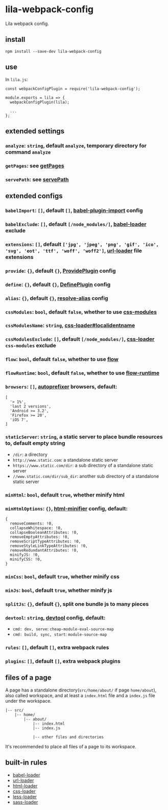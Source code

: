 # lila-webpack-config

Lila webpack config.

## install

```
npm install --save-dev lila-webpack-config
```

## use

In `lila.js`:

```
const webpackConfigPlugin = require('lila-webpack-config');

module.exports = lila => {
  webpackConfigPlugin(lila);

  ...
};
```

## extended settings

### `analyze`: `string`, default `analyze`, temporary directory for command `analyze`

### `getPages`: see [getPages](./src/settings.js#L11)

### `servePath`: see [servePath](./src/settings.js#L26)

## extended configs

### `babelImport`: `[]`, default `[]`, [babel-plugin-import](https://github.com/ant-design/babel-plugin-import) config

### `babelExclude`: `[]`, default `[/node_modules/]`, [babel-loader](https://github.com/babel/babel-loader) exclude

### `extensions`: `[]`, default `['jpg', 'jpeg', 'png', 'gif', 'ico', 'svg', 'eot', 'ttf', 'woff', 'woff2']`, [url-loader](https://github.com/webpack-contrib/url-loader) file extensions

### `provide`: `{}`, default `{}`, [ProvidePlugin](https://webpack.js.org/plugins/provide-plugin/) config

### `define`: `{}`, default `{}`, [DefinePlugin](https://webpack.js.org/plugins/define-plugin/) config

### `alias`: `{}`, default `{}`, [resolve-alias](https://webpack.js.org/configuration/resolve/#resolve-alias) config

### `cssModules`: `bool`, default `false`, whether to use [css-modules](https://github.com/css-modules/css-modules)

### `cssModulesName`: `string`, [css-loader#localidentname](https://github.com/webpack-contrib/css-loader#localidentname)

### `cssModulesExclude`: `[]`, default `[/node_modules/]`, [css-loader](https://github.com/webpack-contrib/css-loader) `css-modules` exclude

### `flow`: `bool`, default `false`, whether to use [flow](https://github.com/facebook/flow)

### `flowRuntime`: `bool`, default `false`, whether to use [flow-runtime](https://github.com/codemix/flow-runtime/tree/master/packages/flow-runtime)

### `browsers`: `[]`, [autoprefixer](https://github.com/postcss/autoprefixer#browsers) browsers, default:

```
[
  '> 1%',
  'last 2 versions',
  'Android >= 3.2',
  'Firefox >= 20',
  'iOS 7',
]
```

### `staticServer`: `string`, a static server to place bundle resources to, default empty string

- `/dir`: a directory
- `http://www.static.com`: a standalone static server
- `https://www.static.com/dir`: a sub directory of a standalone static server
- `//www.static.com/dir/sub_dir`: another sub directory of a standalone static server

### `minHtml`: `bool`, default `true`, whether minify html

### `minHtmlOptions`: `{}`, [html-minifier](https://github.com/kangax/html-minifier#options-quick-reference) config, default:

```
{
  removeComments: !0,
  collapseWhitespace: !0,
  collapseBooleanAttributes: !0,
  removeEmptyAttributes: !0,
  removeScriptTypeAttributes: !0,
  removeStyleLinkTypeAttributes: !0,
  removeRedundantAttributes: !0,
  minifyJS: !0,
  minifyCSS: !0,
}
```

### `minCss`: `bool`, default `true`, whether minify css

### `minJs`: `bool`, default `true`, whether minify js

### `splitJs`: `{}`, default `{}`, split one bundle js to many pieces

### `devtool`: `string`, [devtool](https://webpack.js.org/configuration/devtool/) config, default:

- `cmd: dev, serve`: `cheap-module-eval-source-map`
- `cmd: build, sync, start`: `module-source-map`

### `rules`: `[]`, default `[]`, extra webpack rules

### `plugins`: `[]`, default `[]`, extra webpack plugins

## files of a page

A page has a standalone directory(`src/home/about/` if page `home/about`), also called workspace, and at least a `index.html` file and a `index.js` file under the workspace.

```
|-- src/
    |-- home/
        |-- about/
            |-- index.html
            |-- index.js

            |-- other files and directories
```

It's recommended to place all files of a page to its workspace.

## built-in rules

- [babel-loader](https://github.com/babel/babel-loader)
- [url-loader](https://github.com/webpack-contrib/url-loader)
- [html-loader](https://github.com/webpack-contrib/html-loader)
- [css-loader](https://github.com/webpack-contrib/css-loader)
- [less-loader](https://github.com/webpack-contrib/less-loader)
- [sass-loader](https://github.com/webpack-contrib/sass-loader)
